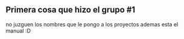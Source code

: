 Primera cosa que hizo el grupo #1
----------------------------
no juzguen los nombres que le pongo a los proyectos
ademas esta el manual :D
